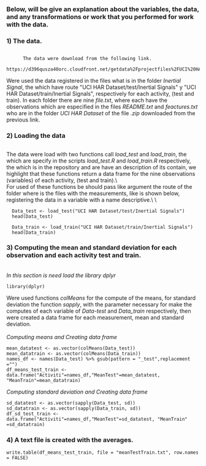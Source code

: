 

### Below, will be give an explanation about the variables, the data, and any transformations or work that you performed for work with the data.

### 1) The data.
##
          The data were download from the following link.
     https://d396qusza40orc.cloudfront.net/getdata%2Fprojectfiles%2FUCI%20HAR%20Dataset.zip

Were used the data registered in the files what is in the folder *Inertial Signal*, the which have route     "UCI HAR Dataset/test/Inertial Signals" y "UCI HAR Dataset/train/Inertial Signals", respectively for each activity, (test and train). In each folder there are nine *file.txt*, where each have the observations which are especified in the files *README.txt* and *feactures.txt* who are in the folder *UCI HAR Dataset* of the file *.zip* downloaded from the previous link.

### 2) Loading the data
##
The data were load with two functions call *load_test* and *load_train*, the which are specify in the scripts *load_test.R* and *load_train.R* respectively, the which is in the repository and are have an description of its contain, we highlight that these functions return a data frame for the nine observations (variables) of each activity, (test and train).\ \
For used of these functions be should pass like argument the route of the folder where is the files with the measurements, like is shown below, registering the data in a variable with a name descriptive.\ \


      Data_test <- load_test("UCI HAR Dataset/test/Inertial Signals") 
      head(Data_test)
     
      Data_train <- load_train("UCI HAR Dataset/train/Inertial Signals") 
      head(Data_train)

### 3) Computing the mean and standard deviation for each observation and each activity test  and train.
\
*In this section is need load the library dplyr*

    library(dplyr)
       
Were used functions *colMeans* for the compute of the means, for standard deviation the function *sapply*, with the parameter necessary for make the computes of each variable of *Data-test* and *Data_train* respectively, then were created a data frame for each measurement, mean and standard deviation.\
\
*Computing means and Creating data frame*

    mean_datatest <- as.vector(colMeans(Data_test))
    mean_datatrain <- as.vector(colMeans(Data_train))
    names_df <- names(Data_test) %>% gsub(pattern = "_test",replacement ="")
    df_means_test_train <- data.frame("Activiti"=names_df,"MeanTest"=mean_datatest, "MeanTrain"=mean_datatrain)
*Computing standard deviation and Creating data frame*

    sd_datatest <- as.vector(sapply(Data_test, sd))
    sd_datatrain <- as.vector(sapply(Data_train, sd))
    df_sd_test_train <- data.frame("Activiti"=names_df,"MeanTest"=sd_datatest, "MeanTrain" =sd_datatrain)
        
### 4) A text file is created with the averages.

    write.table(df_means_test_train, file = "meanTestTrain.txt", row.names = FALSE)

